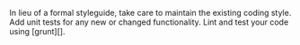In lieu of a formal styleguide, take care to maintain the existing coding style. Add unit tests for any new or changed functionality. Lint and test your code using [grunt][].
